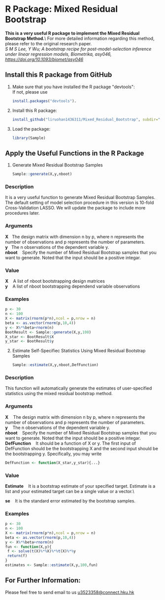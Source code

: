 # R Package: Mixed Residual Bootstrap
**This is a very useful R package to implement the Mixed Residual Bootstrap Method.**\\
For more detailed information regarding this method, please refer to the original research paper.\
*S M S Lee, Y Wu; A bootstrap recipe for post-model-selection inference under linear regression models, Biometrika, asy046, https://doi.org/10.1093/biomet/asy046*

## Install this R package from GitHub
1. Make sure that you have installed the R package "devtools":\
   If not, please use 
   ```R
   install.packages("devtools").
   ```
2. Install this R package: 
   ```R
   install_github("liruohan1436311/Mixed_Residual_Bootstrap", subdir="Sample")
   ```
3. Load the package: 
   ```R
   library(Sample)
   ```

## Apply the Useful Functions in the R Package
1. Generate Mixed Residual Bootstrap Samples
   ```R
   Sample::generate(X,y,nboot)
   ```
### Description
It is a very useful function to generate Mixed Residual Bootstrap Samples. The default setting of model selection procedure in this version is 10-fold Cross-Validation LASSO. We will update the package to include more procedures later.
### Arguments

**X**&nbsp;&nbsp;&nbsp;The design matrix with dimension n by p, where n represents the number of observations and p represents the number of parameters.\
**y**&nbsp;&nbsp;&nbsp;The n observations of the dependent variable y.\
**nboot**	&nbsp;&nbsp;&nbsp;Specify the number of Mixed Residual Bootstrap samples that you want to generate. Noted that the input should be a positive integar.

### Value
**X**&nbsp;&nbsp;&nbsp;  A list of nboot bootstrapping design matrices\
**y**&nbsp;&nbsp;&nbsp; A list of nboot bootstrapping dependend variable observations

### Examples
```R
p <- 30
n <- 100
X <- matrix(rnorm(p*n),ncol = p,nrow = n)
beta <- as.vector(rnorm(p,10,4))
y <- X%*%beta+rnorm(n)
BootResult <- Sample::generate(X,y,100)
X_star <- BootResult$X
y_star <- BootResult$y
```

2. Estimate Self-Specifiec Statistics Using Mixed Residual Bootstrap Samples
   ```R
   Sample::estimate(X,y,nboot,DefFunction)
   ```
### Description

This function will automatically generate the estimates of user-specified statistics using the mixed residual bootstrap method.

### Arguments

**X**&nbsp;&nbsp;&nbsp;	The design matrix with dimension n by p, where n represents the number of observations and p represents the number of parameters.\
**y**&nbsp;&nbsp;&nbsp;	The n observations of the dependent variable y.\
**nboot**&nbsp;&nbsp;&nbsp;	Specify the number of Mixed Residual Bootstrap samples that you want to generate. Noted that the input should be a positive integar.\
**DefFunction**&nbsp;&nbsp;&nbsp;	It should be a function of X or y. The first input of DefFunction should be the bootstrapping X and the second input should be the bootstrapping y. Specifically, you may write 
```R
DefFunction <- function(X_star,y_star){...}
```
### Value

**Estimate**&nbsp;&nbsp;&nbsp;  It is a bootstrap estimate of your specified target. Estimate is a list and your estimated target can be a single value or a vector.\

**se**&nbsp;&nbsp;&nbsp; It is the standard error estimated by the bootstrap samples.

### Examples
```R
p <- 30
n <- 100
X <- matrix(rnorm(p*n),ncol = p,nrow = n)
beta <- as.vector(rnorm(p,10,4))
y <- X%*%beta+rnorm(n)
fun <- function(X,y){
 f <- solve(t(X)%*%X)%*%t(X)%*%y
 return(f)
}
estimates <- Sample::estimate(X,y,100,fun)
```

## For Further Information:
Please feel free to send email to us <u3523358@connect.hku.hk>

